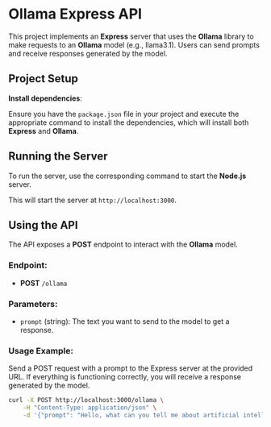 # Ollama Express API

This project implements an **Express** server that uses the **Ollama** library to make requests to an **Ollama** model (e.g., llama3.1). Users can send prompts and receive responses generated by the model.

## Project Setup

**Install dependencies**:

   Ensure you have the `package.json` file in your project and execute the appropriate command to install the dependencies, which will install both **Express** and **Ollama**.

## Running the Server

To run the server, use the corresponding command to start the **Node.js** server.

This will start the server at `http://localhost:3000`.

## Using the API

The API exposes a **POST** endpoint to interact with the **Ollama** model.

### Endpoint:

- **POST** `/ollama`

### Parameters:

- `prompt` (string): The text you want to send to the model to get a response.

### Usage Example:

Send a POST request with a prompt to the Express server at the provided URL. If everything is functioning correctly, you will receive a response generated by the model.

```bash
curl -X POST http://localhost:3000/ollama \
    -H "Content-Type: application/json" \
    -d '{"prompt": "Hello, what can you tell me about artificial intelligence?"}'
```
